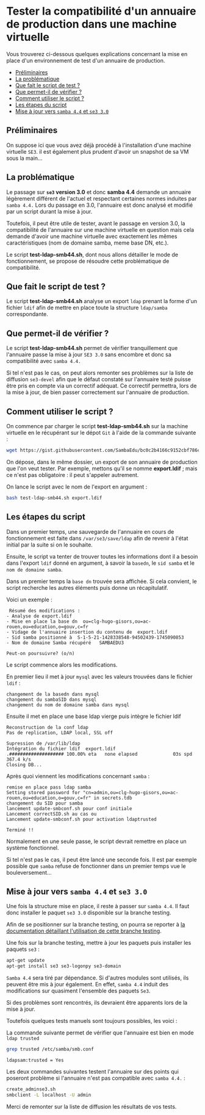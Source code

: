 # Tester la compatibilité d'un annuaire de production dans une machine virtuelle

Vous trouverez ci-dessous quelques explications concernant la mise en place d'un environnement de test d'un annuaire de production.

* [Préliminaires](#préliminaires)
* [La problématique](#la-problématique)    
* [Que fait le script de test ?](#que-fait-le-script-de-test-)
* [Que permet-il de vérifier ?](#que-permet-il-de-vérifier-)
* [Comment utiliser le script ?](#comment-utiliser-le-script-)
* [Les étapes du script](#les-étapes-du-script)
* [Mise à jour vers `samba 4.4` et `se3 3.0`](#mise-à-jour-vers-samba-44-et-se3-30)


## Préliminaires

On suppose ici que vous avez déjà procédé à l'installation d'une machine virtuelle `SE3`. il est également plus prudent d'avoir un snapshot de sa VM sous la main…


## La problématique

Le passage sur **`se3` version 3.0** et donc **samba 4.4** demande un annuaire légèrement différent de l'actuel et respectant certaines normes induites par `samba 4.4.` Lors du passage en 3.0, l'annuaire est donc analysé et modifié par un script durant la mise à jour.

Toutefois, il peut être utile de tester, avant le passage en version 3.0, la compatibilité de l'annuaire sur une machine virtuelle en question mais cela demande d'avoir une machine virtuelle avec exactement les mêmes caractéristiques (nom de domaine samba, meme base DN, etc.).

Le script **test-ldap-smb44.sh**, dont nous allons détailler le mode de fonctionnement, se propose de résoudre cette problématique de compatibilité.


## Que fait le script de test ?

Le script **test-ldap-smb44.sh** analyse un export `ldap` prenant la forme d'un fichier `ldif` afin de mettre en place toute la structure `ldap/samba` correspondante. 


## Que permet-il de vérifier ?

Le script **test-ldap-smb44.sh** permet de vérifier tranquillement que l'annuaire passe la mise à jour `SE3 3.0` sans encombre et donc sa compatibilité avec `samba 4.4.`

Si tel n'est pas le cas, on peut alors remonter ses problèmes sur la liste de diffusion `se3-devel` afin que le défaut constaté sur l'annuaire testé puisse être pris en compte via un correctif adéquat. Ce correctif permettra, lors de la mise à jour, de bien passer correctement sur l'annuaire de production. 


## Comment utiliser le script ?

On commence par charger le script **test-ldap-smb44.sh** sur la machine virtuelle en le récupérant sur le dépot `Git` à l'aide de la commande suivante :
```sh
wget https://gist.githubusercontent.com/SambaEdu/bc0c2b4166c9152cbf786cefb271b2e8/raw/f9bce505cbd545ce05230c149892b0bee72b1830/test-ldap-smb44.sh
```

On dépose, dans le même dossier, un export de son annuaire de production que l'on veut tester. Par exemple, mettons qu'il se nomme **export.ldif** ; mais ce n'est pas obligatoire : il peut s'appeler autrement.

On lance le script avec le nom de l'export en argument :
```sh
bash test-ldap-smb44.sh export.ldif
```

## Les étapes du script

Dans un premier temps, une sauvegarde de l'annuaire en cours de fonctionnement est faite dans `/var/se3/save/ldap` afin de revenir à l'état initial par la suite si on le souhaite.

Ensuite, le script va tenter de trouver toutes les informations dont il a besoin dans l'export `ldif` donné en argument, à savoir la `basedn`, le `sid samba` et le `nom de domaine samba`.

Dans un premier temps la `base dn` trouvée sera affichée. Si cela convient, le script recherche les autres éléments puis donne un récapitulatif.

Voici un exemple :

     Résumé des modifications :
    - Analyse de export.ldif
    - Mise en place la base dn  ou=clg-hugo-gisors,ou=ac-rouen,ou=education,o=gouv,c=fr
    - Vidage de l'annuaire insertion du contenu de  export.ldif
    - Sid samba positionné à  S-1-5-21-1428338548-94502439-1745090853
    - Nom de domaine Samba récupéré   SAMBAEDU3
    
    Peut-on poursuivre? (o/n)

Le script commence alors les modifications.

En premier lieu il met à jour `mysql` avec les valeurs trouvées dans le fichier `ldif` :

    changement de la basedn dans mysql
    changement du sambaSID dans mysql
    changement du nom de domaine samba dans mysql
    
Ensuite il met en place une base ldap vierge puis intègre le fichier ldif

    Reconstruction de la conf ldap
    Pas de replication, LDAP local, SSL off
    
    Supression de /var/lib/ldap
    Intégration du fichier ldif  export.ldif
    .#################### 100.00% eta   none elapsed             03s spd 367.4 k/s
    Closing DB...

Après quoi viennent les modifications concernant `samba` :

    remise en place pass ldap samba
    Setting stored password for "cn=admin,ou=clg-hugo-gisors,ou=ac-rouen,ou=education,o=gouv,c=fr" in secrets.tdb
    changement du SID pour samba
    lancement update-smbconf.sh pour conf initiale
    Lancement correctSID.sh au cas ou
    Lancement update-smbconf.sh pour activation ldaptrusted
    
    Terminé !!

Normalement en une seule passe, le script devrait remettre en place un système fonctionnel.

Si tel n'est pas le cas, il peut être lancé une seconde fois. Il est par exemple possible que `samba` refuse de fonctionner dans un premier temps vue le bouleversement…


## Mise à jour vers `samba 4.4` et `se3 3.0`

Une fois la structure mise en place, il reste à passer sur `samba 4.4`. Il faut donc installer le paquet `se3 3.0` disponible sur la branche testing.

Afin de se positionner sur la branche testing, on pourra se reporter à [la documentation détaillant l'utilisation de cette branche testing](https://github.com/SambaEdu/se3-docs/blob/master/se3-clients-linux/upgrade-via-se3testing.md#%C3%89dition-du-fichier-etcaptsourceslistdse3list).


Une fois sur la branche testing, mettre à jour les paquets puis installer les paquets `se3` :
```sh
apt-get update 
apt-get install se3 se3-logonpy se3-domain
```
`Samba 4.4` sera tiré par dépendance. Si d'autres modules sont utilisés, ils peuvent être mis à jour également. En effet, `samba 4.4` induit des modifications sur quasiment l'ensemble des paquets `Se3`.

Si des problèmes sont rencontrés, ils devraient être apparents lors de la  mise à jour.

Toutefois quelques tests manuels sont toujours possibles, les voici :

La commande suivante permet de vérifier que l'annuaire est bien en mode `ldap trusted`
```sh
grep trusted /etc/samba/smb.conf
```
    ldapsam:trusted = Yes


Les deux commandes suivantes testent l'annuaire sur des points qui poseront problème si l'annuaire n'est pas compatible avec `samba 4.4.` :

```sh
create_adminse3.sh
smbclient -L localhost -U admin
```

Merci de remonter sur la liste de diffusion les résultats de vos tests.


